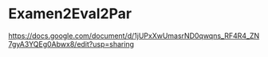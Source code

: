 # Examen2Eval2Par
https://docs.google.com/document/d/1jUPxXwUmasrND0qwqns_RF4R4_ZN7gyA3YQEg0Abwx8/edit?usp=sharing
